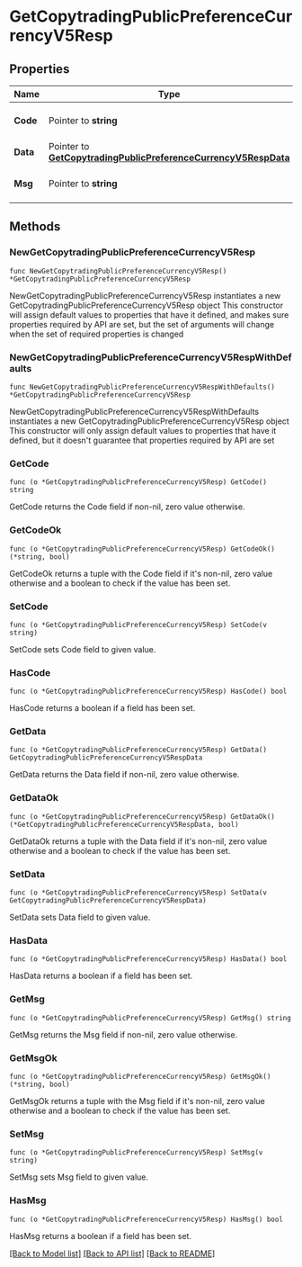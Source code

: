 # GetCopytradingPublicPreferenceCurrencyV5Resp

## Properties

Name | Type | Description | Notes
------------ | ------------- | ------------- | -------------
**Code** | Pointer to **string** |  | [optional] [default to ""]
**Data** | Pointer to [**GetCopytradingPublicPreferenceCurrencyV5RespData**](GetCopytradingPublicPreferenceCurrencyV5RespData.md) |  | [optional] 
**Msg** | Pointer to **string** |  | [optional] [default to ""]

## Methods

### NewGetCopytradingPublicPreferenceCurrencyV5Resp

`func NewGetCopytradingPublicPreferenceCurrencyV5Resp() *GetCopytradingPublicPreferenceCurrencyV5Resp`

NewGetCopytradingPublicPreferenceCurrencyV5Resp instantiates a new GetCopytradingPublicPreferenceCurrencyV5Resp object
This constructor will assign default values to properties that have it defined,
and makes sure properties required by API are set, but the set of arguments
will change when the set of required properties is changed

### NewGetCopytradingPublicPreferenceCurrencyV5RespWithDefaults

`func NewGetCopytradingPublicPreferenceCurrencyV5RespWithDefaults() *GetCopytradingPublicPreferenceCurrencyV5Resp`

NewGetCopytradingPublicPreferenceCurrencyV5RespWithDefaults instantiates a new GetCopytradingPublicPreferenceCurrencyV5Resp object
This constructor will only assign default values to properties that have it defined,
but it doesn't guarantee that properties required by API are set

### GetCode

`func (o *GetCopytradingPublicPreferenceCurrencyV5Resp) GetCode() string`

GetCode returns the Code field if non-nil, zero value otherwise.

### GetCodeOk

`func (o *GetCopytradingPublicPreferenceCurrencyV5Resp) GetCodeOk() (*string, bool)`

GetCodeOk returns a tuple with the Code field if it's non-nil, zero value otherwise
and a boolean to check if the value has been set.

### SetCode

`func (o *GetCopytradingPublicPreferenceCurrencyV5Resp) SetCode(v string)`

SetCode sets Code field to given value.

### HasCode

`func (o *GetCopytradingPublicPreferenceCurrencyV5Resp) HasCode() bool`

HasCode returns a boolean if a field has been set.

### GetData

`func (o *GetCopytradingPublicPreferenceCurrencyV5Resp) GetData() GetCopytradingPublicPreferenceCurrencyV5RespData`

GetData returns the Data field if non-nil, zero value otherwise.

### GetDataOk

`func (o *GetCopytradingPublicPreferenceCurrencyV5Resp) GetDataOk() (*GetCopytradingPublicPreferenceCurrencyV5RespData, bool)`

GetDataOk returns a tuple with the Data field if it's non-nil, zero value otherwise
and a boolean to check if the value has been set.

### SetData

`func (o *GetCopytradingPublicPreferenceCurrencyV5Resp) SetData(v GetCopytradingPublicPreferenceCurrencyV5RespData)`

SetData sets Data field to given value.

### HasData

`func (o *GetCopytradingPublicPreferenceCurrencyV5Resp) HasData() bool`

HasData returns a boolean if a field has been set.

### GetMsg

`func (o *GetCopytradingPublicPreferenceCurrencyV5Resp) GetMsg() string`

GetMsg returns the Msg field if non-nil, zero value otherwise.

### GetMsgOk

`func (o *GetCopytradingPublicPreferenceCurrencyV5Resp) GetMsgOk() (*string, bool)`

GetMsgOk returns a tuple with the Msg field if it's non-nil, zero value otherwise
and a boolean to check if the value has been set.

### SetMsg

`func (o *GetCopytradingPublicPreferenceCurrencyV5Resp) SetMsg(v string)`

SetMsg sets Msg field to given value.

### HasMsg

`func (o *GetCopytradingPublicPreferenceCurrencyV5Resp) HasMsg() bool`

HasMsg returns a boolean if a field has been set.


[[Back to Model list]](../README.md#documentation-for-models) [[Back to API list]](../README.md#documentation-for-api-endpoints) [[Back to README]](../README.md)


